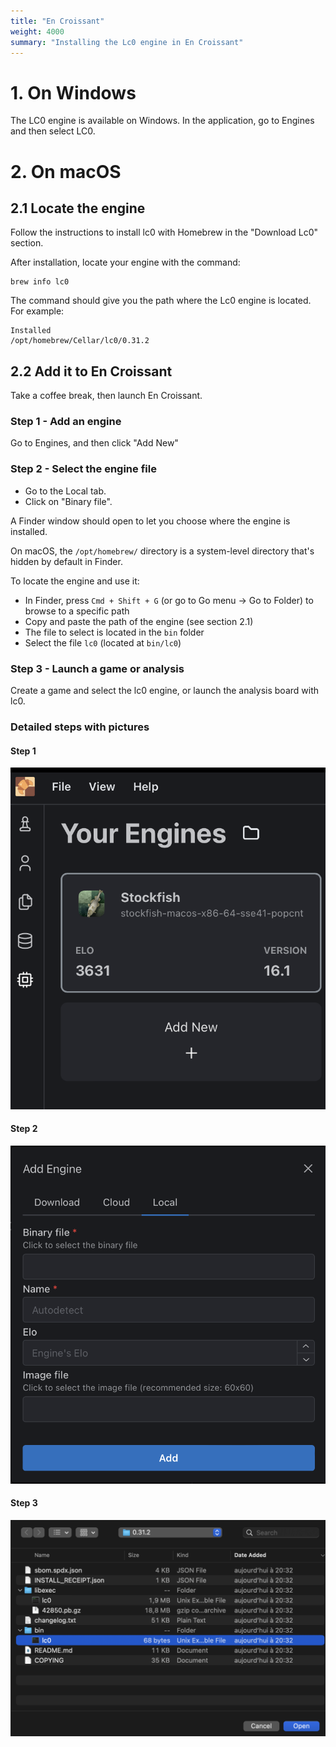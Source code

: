 ```yaml
---
title: "En Croissant"
weight: 4000
summary: "Installing the Lc0 engine in En Croissant"
---
```


# 1. On Windows
The LC0 engine is available on Windows. In the application, go to Engines and then select LC0.

# 2. On macOS
## 2.1 Locate the engine
Follow the instructions to install lc0 with Homebrew in the "Download Lc0" section.

After installation, locate your engine with the command:
```
brew info lc0
```

The command should give you the path where the Lc0 engine is located.
For example:
```
Installed
/opt/homebrew/Cellar/lc0/0.31.2
```

## 2.2 Add it to En Croissant

Take a coffee break, then launch En Croissant.

### Step 1 - Add an engine
Go to Engines, and then click "Add New"

### Step 2 - Select the engine file

- Go to the Local tab.
- Click on "Binary file".

A Finder window should open to let you choose where the engine is installed.

On macOS, the `/opt/homebrew/` directory is a system-level directory that's hidden by default in Finder.

To locate the engine and use it:
- In Finder, press `Cmd + Shift + G` (or go to Go menu → Go to Folder) to browse to a specific path
- Copy and paste the path of the engine (see section 2.1)
- The file to select is located in the `bin` folder
- Select the file `lc0` (located at `bin/lc0`)

### Step 3 - Launch a game or analysis
Create a game and select the lc0 engine, or launch the analysis board with lc0.

### Detailed steps with pictures

#### Step 1
![Engine section location in En Croissant, located at the bottom of the left sidebar menu](step010.png "Location of the engine menu")

#### Step 2
![Add engine details on the local engine tab](step020.png "Local engine execution")

#### Step 3
![Select the engine in Finder](step030.png "Select the engine in Finder")
